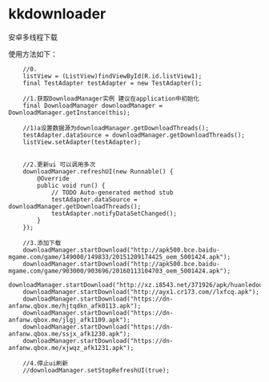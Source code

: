 # kkdownloader
安卓多线程下载



使用方法如下：


		//0.
		listView = (ListView)findViewById(R.id.listView1);
		final TestAdapter testAdapter = new TestAdapter();
		
		//1.获取DownloadManager实例 建议在application中初始化
		final DownloadManager downloadManager = DownloadManager.getInstance(this);
		
		//1)a设置数据源为downloadManager.getDownloadThreads();
		testAdapter.dataSource = downloadManager.getDownloadThreads();
		listView.setAdapter(testAdapter);
		
		
		//2.更新ui 可以调用多次
		downloadManager.refreshUI(new Runnable() {
			@Override
			public void run() {
				// TODO Auto-generated method stub
				testAdapter.dataSource = downloadManager.getDownloadThreads();
				testAdapter.notifyDataSetChanged();
			}
		});
		
		//3.添加下载
		downloadManager.startDownload("http://apk500.bce.baidu-mgame.com/game/149000/149833/20151209174425_oem_5001424.apk");
		downloadManager.startDownload("http://apk500.bce.baidu-mgame.com/game/903000/903696/20160113104703_oem_5001424.apk");
		downloadManager.startDownload("http://xz.i8543.net/371926/apk/huanledoudizhu.apk");
		downloadManager.startDownload("http://ayx1.cr173.com//lxfcq.apk");
		downloadManager.startDownload("https://dn-anfanw.qbox.me/hjtqdkn_afk0113.apk");
		downloadManager.startDownload("https://dn-anfanw.qbox.me/jlgj_afk1109.apk");
		downloadManager.startDownload("https://dn-anfanw.qbox.me/ssjx_afk1230.apk");
		downloadManager.startDownload("https://dn-anfanw.qbox.me/xjwqz_afk1231.apk");
		
		//4.停止ui刷新
		//downloadManager.setStopRefreshUI(true);
